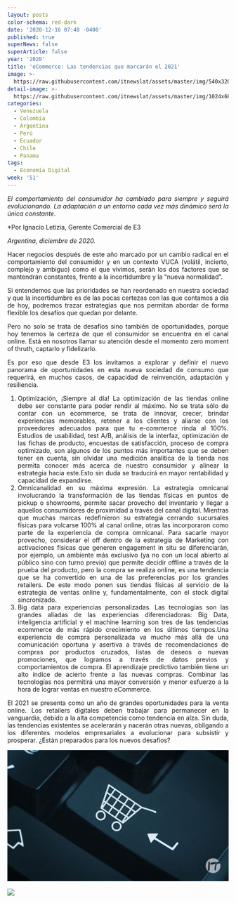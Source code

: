 ```yaml
---
layout: posts
color-schema: red-dark
date: '2020-12-16 07:48 -0400'
published: true
superNews: false
superArticle: false
year: '2020'
title: 'eCommerce: Las tendencias que marcarán el 2021'
image: >-
  https://raw.githubusercontent.com/itnewslat/assets/master/img/540x320/ecommerce-p.jpg
detail-image: >-
  https://raw.githubusercontent.com/itnewslat/assets/master/img/1024x680/ecommerce-g.jpg
categories:
  - Venezuela
  - Colombia
  - Argentina
  - Perú
  - Ecuador
  - Chile
  - Panama
tags:
  - Economía Digital
week: '51'
---
```

<p style="text-align: justify;"><em>El comportamiento del consumidor ha cambiado para siempre y seguirá evolucionando. La adaptación a un entorno cada vez más dinámico será la única constante.</em></p>
<p style="text-align: justify;">*Por Ignacio Letizia, Gerente Comercial de E3</p>
<p style="text-align: justify;"><em>Argentina, diciembre de 2020.</em></p>
<p style="text-align: justify;">Hacer negocios después de este año marcado por un cambio radical en el comportamiento del consumidor y en un contexto VUCA (volátil, incierto, complejo y ambiguo) como el que vivimos, serán los dos factores que se mantendrán constantes, frente a la incertidumbre y la “nueva normalidad”.</p>
<p style="text-align: justify;">Si entendemos que las prioridades se han reordenado en nuestra sociedad y que la incertidumbre es de las pocas certezas con las que contamos a día de hoy, podremos trazar estrategias que nos permitan abordar de forma flexible los desafíos que quedan por delante.</p>
<p style="text-align: justify;">Pero no solo se trata de desafíos sino también de oportunidades, porque hoy tenemos la certeza de que el consumidor se encuentra en el canal online. Está en nosotros llamar su atención desde el momento zero moment of thruth, captarlo y fidelizarlo.</p>
<p style="text-align: justify;">Es por eso que desde E3 los invitamos a explorar y definir el nuevo panorama de oportunidades en esta nueva sociedad de consumo que requerirá, en muchos casos, de capacidad de reinvención, adaptación y resiliencia.<em>  </em></p>

<ol style="text-align: justify;">
	<li>Optimización, ¡Siempre al día! La optimización de las tiendas online debe ser constante para poder rendir al máximo. No se trata sólo de contar con un ecommerce, se trata de innovar, crecer, brindar experiencias memorables, retener a los clientes y aliarse con los proveedores adecuados para que tu e-commerce rinda al 100%. Estudios de usabilidad, test A/B, análisis de la interfaz, optimización de las fichas de producto, encuestas de satisfacción, proceso de compra optimizado, son algunos de los puntos más importantes que se deben tener en cuenta, sin olvidar una medición analítica de la tienda nos permita conocer más acerca de nuestro consumidor y alinear la estrategia hacia este.Esto sin duda se traducirá en mayor rentabilidad y capacidad de expandirse.</li>
	<li>Omnicanalidad en su máxima expresión. La estrategia omnicanal involucrando la transformación de las tiendas físicas en puntos de pickup o showrooms, permite sacar provecho del inventario y llegar a aquellos consumidores de proximidad a través del canal digital. Mientras que muchas marcas redefinieron su estrategia cerrando sucursales físicas para volcarse 100% al canal online, otras las incorporaron como parte de la experiencia de compra omnicanal. Para sacarle mayor provecho, considerar el off dentro de la estrategia de Marketing con activaciones físicas que generen engagement in situ se diferenciarán, por ejemplo, un ambiente más exclusivo (ya no con un local abierto al público sino con turno previo) que permite decidir offline a través de la prueba del producto, pero la compra se realiza online, es una tendencia que se ha convertido en una de las preferencias por los grandes retailers. De este modo ponen sus tiendas físicas al servicio de la estrategia de ventas online y, fundamentalmente, con el stock digital sincronizado.</li>
	<li>Big data para experiencias personalizadas. Las tecnologías son las grandes aliadas de las experiencias diferenciadoras: Big Data, inteligencia artificial y el machine learning son tres de las tendencias ecommerce de más rápido crecimiento en los últimos tiempos.Una experiencia de compra personalizada va mucho más allá de una comunicación oportuna y asertiva a través de recomendaciones de compras por productos cruzados, listas de deseos o nuevas promociones, que logramos a través de datos previos y comportamientos de compra. El aprendizaje predictivo también tiene un alto índice de acierto frente a las nuevas compras. Combinar las tecnologías nos permitirá una mayor conversión y menor esfuerzo a la hora de lograr ventas en nuestro eCommerce.</li>
</ol>
<p style="text-align: justify;">El 2021 se presenta como un año de grandes oportunidades para la venta online. Los retailers digitales deben trabajar para permanecer en la vanguardia, debido a la alta competencia como tendencia en alza. Sin duda, las tendencias existentes se acelerarán y nacerán otras nuevas, obligando a los diferentes modelos empresariales a evolucionar para subsistir y prosperar. ¿Están preparados para los nuevos desafíos?</p>

![](https://raw.githubusercontent.com/itnewslat/assets/master/img/540x320/ecommerce-p.jpg)

<img src="https://tracker.metricool.com/c3po.jpg?hash=56f88a41e39ab42c063cc51676587a04"/>